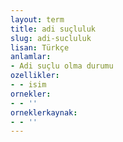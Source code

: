 ```yaml
---
layout: term
title: adi suçluluk
slug: adi-sucluluk
lisan: Türkçe
anlamlar:
- Adi suçlu olma durumu
ozellikler:
- - isim
ornekler:
- - ''
orneklerkaynak:
- - ''
---
```

